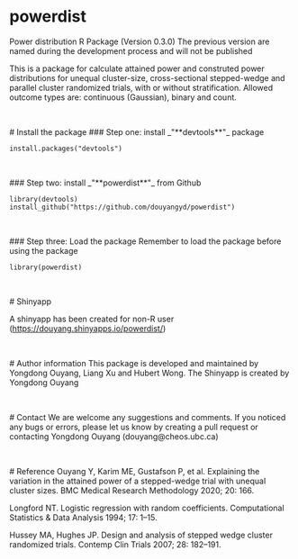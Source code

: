 # powerdist
Power distribution R Package (Version 0.3.0)
The previous version are named during the development process and will not be published


This is a package for calculate attained power and construted power distributions for unequal cluster-size, cross-sectional stepped-wedge and parallel cluster randomized trials, with or without stratification. Allowed outcome types are: continuous (Gaussian), binary and count.

<p>&nbsp;</p>
# Install the package
### Step one: install _"**devtools**"_ package


```
install.packages("devtools")
```
<p>&nbsp;</p>
### Step two: install _"**powerdist**"_ from Github

```
library(devtools)
install_github("https://github.com/douyangyd/powerdist")
```
<p>&nbsp;</p>
### Step three: Load the package
Remember to load the package before using the package

```
library(powerdist)
```

<p>&nbsp;</p>
# Shinyapp

A shinyapp has been created for non-R user (https://douyang.shinyapps.io/powerdist/)


<p>&nbsp;</p>
# Author information
This package is developed and maintained by Yongdong Ouyang, Liang Xu and Hubert Wong.
The Shinyapp is created by Yongdong Ouyang


<p>&nbsp;</p>
# Contact
We are welcome any suggestions and comments. If you noticed any bugs or errors, please let us know by creating a pull request or contacting Yongdong Ouyang (douyang@cheos.ubc.ca)



<p>&nbsp;</p>
# Reference
Ouyang Y, Karim ME, Gustafson P, et al. Explaining the variation in the attained power of a stepped-wedge trial with unequal cluster sizes. BMC Medical Research Methodology 2020; 20: 166.


Longford NT. Logistic regression with random coefficients. Computational Statistics & Data Analysis 1994; 17: 1–15.

Hussey MA, Hughes JP. Design and analysis of stepped wedge cluster randomized trials. Contemp Clin Trials 2007; 28: 182–191.
